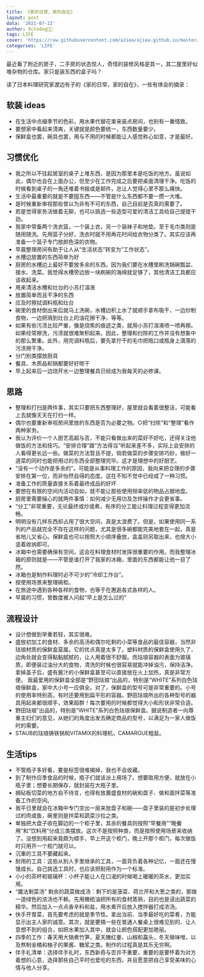 ```yaml
---
title: 《家的日常，家的自在》
layout: post
data: '2021-07-22'
author: Octodog🐙🐶
tags: LIFE
cover: 'https://raw.githubusercontent.com/aJiea/ajiea.github.io/master/_posts/210722/COVER.JPG'
categories: 'LIFE'
---
```


最近看了附近的房子，二手房的状态惊人，奇怪的装修风格是其一，其二屋里好似堆杂物的仓库。家只是装东西的盒子吗？
<br/>

读了日本料理研究家渡边有子的《家的日常，家的自在》，一些有体会的摘录：

## 软装 ideas
- 在生活中点缀季节的色彩，用水果代替花束来装点房间，也别有一番情致。
- 要想家中看起来清爽，关键就是颜色要统一，东西数量要少。
- 保鲜盒也罢，碗具也罢，用与不用的时候都能让人感觉称心如意，才是最好。

## 习惯优化
- 我之所以不往起居室的桌子上堆东西，是因为那里本是吃饭的地方。虽说如此，偶尔也会在上面办公，但至少在工作完成之后要把桌面清理干净。吃饭的时候看到桌子的一角还堆着书报或是邮件，总让人觉得心里不那么痛快。
- 生活中最重要的就是不要囤东西——不管是什么东西都不要一攒一大堆。
- 是时候重新审视那些曾以为非有不可的东西，自己目前是否真的需要了。
- 若是觉得家务活做着无聊，也可以挑选一些造型可爱的清洁工具给自己提提干劲。
- 我家中常备两个洗衣篮，一个装上衣，另一个装袜子和地垫。至于毛巾类则是随用随洗。先用篮子分好，洗衣时就不用再花时间给衣物分类了。其实应该再准备一个篮子专门放颜色深的衣物。
- 早晨整理房间有助于让人从“生活状态”转变为“工作状态”。
- 水槽边放置的东西简单为好
- 厨房的水槽边上最好不要放多余的东西。因为我们要在水槽里刷洗锅碗瓢盆、接水、洗菜。我觉得水槽旁边放一块刷碗的海绵就足够了，其他清洁工具都应该收起来。
- 用来清洁水槽和灶台的小苏打溶液
- 放置简单而且干净的东西
- 应及时擦拭调料瓶和灶台
- 碗里的食材倒出来后就马上洗碗，水槽边积上水了就顺手拿布吸干，一边炒制食物，一边把溅到灶台上的油花擦干净，等等。
- 如果有些污渍比较严重，像是烧焦的痕迹之类，就用小苏打溶液喷一喷再擦。如果经常擦洗，污渍就很难聚积起来。因此，整理和扫除的工作并没有想象中的那么繁重。此外，用完调料瓶后，要先拿拧干的毛巾把瓶口或瓶身上滴落的污渍擦干净。
- 分门别类摆放厨具
- 餐具、木质品和锅都要好好晾干
- 早上起来后一边烧开水一边整理餐具已经成为我每天的必修课。

## 思路
- 整理和打扫是两件事，其实只要把东西整理好，屋里就会看着很整洁，可能看上去就像天天在打扫一样。
- 偶尔也要重新审视房间里放的东西是否为必要之物。○把“扫除”和“整理”看作两种家务。
- 我认为评价一个人厨艺高超与否，不能只看做出来的菜好不好吃，还得关注他做饭的方法和技巧。“安排合理”跟“方法得当”听起来差不多，实际上会安排的人看得更长远一些。做菜的方法暂且不提，倘若做菜的步骤安排巧妙，做好一道菜的同时也能把用过的东西全部整理完毕。这才是理想中的好厨艺。
- “没有一个动作是多余的”。可能是从事料理工作的原因，我向来把合理的步骤安排在第一位，而非怡然自得的态度。这在不知不觉中已经成了一种习惯。
- 准备工作的质量直接关系着最终成品的好坏
- 要想在有限的空间内活动自如，就不能让那些使用频率低的物品占据地盘。
- 厨房里需要操心的就两件事情：如何减少无用功及怎样操作才会更省事。
- “分工”非常重要，无论最终或炒或煮，有序的分工能让料理过程变得更加流畅。
- 明明没有几样东西却占用了很大空间，真是太浪费了。但是，如果使用同一系列的产品就完全不存在这样的问题，尤其是很多碗都能完美地套在一起，真是省地儿又省心。保鲜盒也可以按照大小顺序叠放，盒盖则另取出来，也按大小竖着收纳即可。
- 冰箱中也需要确保有空间，这会在料理食材时发挥很重要的作用。而我整理冰箱的原则就是——不管是谁打开了我家的冰箱，里面的东西都能让他一目了然。
- 冰箱也是制作料理时必不可少的“冷却工作台”。
- 按使用场景来整理碗柜。
- 在旅途中遇到各种各样的食物，也等于在邂逅各式各样的人。
- 早晨的习惯，曾数度被人问起“早上是怎么过的” 

## 流程设计
- 设计想做到举重若轻，其实很难。
-  盛放初加工的食材、多余的高汤和偶尔吃剩的小菜等食品的最佳容器，当然非珐琅材质的保鲜盒莫属。它的优点真是太多了。塑料材质的保鲜盒使用久了，边角处就会变得黏黏腻腻的，让人用着很不舒服。而珐琅容器的表面为玻璃质，即便装过油分大的食物，清洗的时候也很容易就能冲掉油污，保持洁净。拿掉盖子后，盛有酱汁的小保鲜盒甚至可以直接放在火上加热，真是非常方便。 我最爱用的保鲜盒全部是“野田珐琅”出品的，特别是“WHITE”系列白色珐琅保鲜盒，家中大小号一应俱全。对了，保鲜盒的型号可是非常重要的。小号的使用率特别高，有时还要用到扁平形的容器。野田珐琅所出的各种型号的器具用起来都很顺手，效果超群！每次要用的时候都觉得大小和形状非常合适。
- 野田珐琅”出品的，特别是“WHITE”系列白色珐琅保鲜盒。据说制造者一向尊重主妇们的意见，从她们的角度出发去确定商品的型号，以满足为一家人做饭时的需要。
- STAUB的珐琅铸铁锅和VITAMIX的料理机，CAMARGUE粗盐。

## 生活tips
- 不管瓶子多好看，要是标签很难揭掉，我也不会收藏。
- 到了制作应季食品的时候，瓶子们就该派上用场了。想要取用方便，就放在小瓶子里；想要长期保存，就封装在大瓶子里。
- 搁砧板切菜的地方自不待言，也得有放置盛食材的碗和盘子、做和面拌菜等准备工作的空间。
- 我平日里就会在冰箱中专门空出一层来放盘子和碗——盘子里装的是初步处理过的肉或鱼，碗里则是拌菜和蔬菜沙拉之类。
- 单独把大盘子收在脚边的一个柜子里，其余的餐具则按照“早餐用”“晚餐用”和“饮料用”分成三类摆放。这次不是按照种类，而是按照使用场景来收纳了。没想到用起来竟颇为顺手，早上开这个柜门，晚上开那个柜门，每次做饭时只用开一个柜门就可以。
- 沉重的工具不要藏起来。
- 耐用的工具：这些从别人手里继承的工具，一面背负着各种记忆，一面还在慢慢成长。自己挑选工具时，也应该把耐用作为一个标准。
- 小小的茶杯和玻璃杯：小杯子能让人在口渴的时候喝上暖暖的茶水，更加实用。
- “魔法剩菜汤” 剩余的蔬菜做成汤：剩下的是菠菜、荷兰芹和大葱之类的，那做一道绿色的浓汤也不赖。先用橄榄油把所有的食材蒸熟，目的也是浸出蔬菜的精华。然后加入一点点香辛料和盐，用水煮开后放入搅拌器打成浓汤。
- 快手开胃菜，首先要考虑的就是季节性。拿出当前、当季最好吃的菜肴，方能显示出主人家的诚意。其次，就是要搞一些在普通人餐桌上很难见到的、让人意想不到的组合，如把水果加入其中，就会让颜色搭配更加艳丽。
- 四季的工作：春天用大锅煮竹笋，夏天腌红姜、山椒和藠头，冬天做味噌，以及熬制金橘和柚子的果酱、糖浆之类。制作的过程真是其乐无穷啊。
- 伴手礼清单：选择伴手礼时，东西新奇与否并不重要，重要的是要怀着为对方着想的心意，选择那些自己平时也爱吃的东西，并且愿意把自己享受美味的心情与他人分享。
